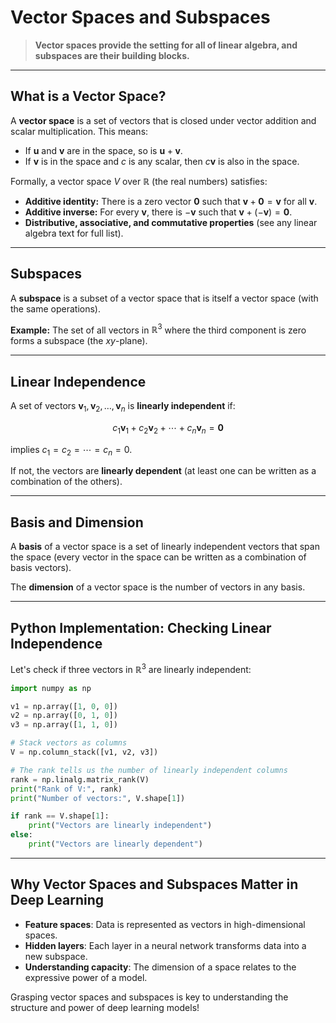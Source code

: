 # Vector Spaces and Subspaces

> **Vector spaces provide the setting for all of linear algebra, and subspaces are their building blocks.**

---

## What is a Vector Space?

A **vector space** is a set of vectors that is closed under vector addition and scalar multiplication. This means:
- If $`\mathbf{u}`$ and $`\mathbf{v}`$ are in the space, so is $`\mathbf{u} + \mathbf{v}`$.
- If $`\mathbf{v}`$ is in the space and $`c`$ is any scalar, then $`c\mathbf{v}`$ is also in the space.

Formally, a vector space $`V`$ over $`\mathbb{R}`$ (the real numbers) satisfies:
- **Additive identity:** There is a zero vector $`\mathbf{0}`$ such that $`\mathbf{v} + \mathbf{0} = \mathbf{v}`$ for all $`\mathbf{v}`$.
- **Additive inverse:** For every $`\mathbf{v}`$, there is $`-\mathbf{v}`$ such that $`\mathbf{v} + (-\mathbf{v}) = \mathbf{0}`$.
- **Distributive, associative, and commutative properties** (see any linear algebra text for full list).

---

## Subspaces

A **subspace** is a subset of a vector space that is itself a vector space (with the same operations).

**Example:** The set of all vectors in $`\mathbb{R}^3`$ where the third component is zero forms a subspace (the $`xy`$-plane).

---

## Linear Independence

A set of vectors $`\mathbf{v}_1, \mathbf{v}_2, \ldots, \mathbf{v}_n`$ is **linearly independent** if:

```math
c_1\mathbf{v}_1 + c_2\mathbf{v}_2 + \cdots + c_n\mathbf{v}_n = \mathbf{0}
```

implies $`c_1 = c_2 = \cdots = c_n = 0`$.

If not, the vectors are **linearly dependent** (at least one can be written as a combination of the others).

---

## Basis and Dimension

A **basis** of a vector space is a set of linearly independent vectors that span the space (every vector in the space can be written as a combination of basis vectors).

The **dimension** of a vector space is the number of vectors in any basis.

---

## Python Implementation: Checking Linear Independence

Let's check if three vectors in $`\mathbb{R}^3`$ are linearly independent:

```python
import numpy as np

v1 = np.array([1, 0, 0])
v2 = np.array([0, 1, 0])
v3 = np.array([1, 1, 0])

# Stack vectors as columns
V = np.column_stack([v1, v2, v3])

# The rank tells us the number of linearly independent columns
rank = np.linalg.matrix_rank(V)
print("Rank of V:", rank)
print("Number of vectors:", V.shape[1])

if rank == V.shape[1]:
    print("Vectors are linearly independent")
else:
    print("Vectors are linearly dependent")
```

---

## Why Vector Spaces and Subspaces Matter in Deep Learning

- **Feature spaces**: Data is represented as vectors in high-dimensional spaces.
- **Hidden layers**: Each layer in a neural network transforms data into a new subspace.
- **Understanding capacity**: The dimension of a space relates to the expressive power of a model.

Grasping vector spaces and subspaces is key to understanding the structure and power of deep learning models! 